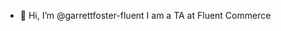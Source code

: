- 👋 Hi, I’m @garrettfoster-fluent
I am a TA at Fluent Commerce

<!---
garrettfoster-fluent/garrettfoster-fluent is a ✨ special ✨ repository because its `README.md` (this file) appears on your GitHub profile.
You can click the Preview link to take a look at your changes.
--->
